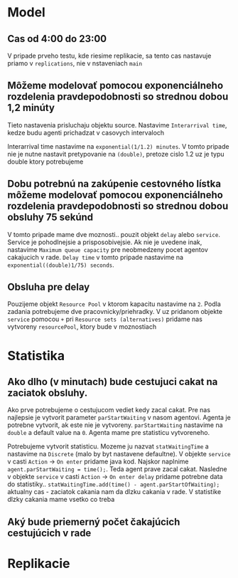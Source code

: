 Model
======


Cas od 4:00 do 23:00
---------------------
V pripade prveho testu, kde riesime replikacie, sa tento cas nastavuje priamo v `replications`, nie v nstaveniach `main`


Môžeme modelovať pomocou exponenciálneho rozdelenia pravdepodobnosti so strednou dobou 1,2 minúty
--------------------------------------------------------------------------------------------------
Tieto nastavenia prisluchaju objektu source. Nastavime `Interarrival time`, kedze budu agenti prichadzat v casovych intervaloch

Interarrival time nastavime na `exponential(1/1.2) minutes`. V tomto pripade nie je nutne nastavit pretypovanie na `(double)`, pretoze cislo 1.2 uz je typu double ktory potrebujeme


Dobu potrebnú na zakúpenie cestovného lístka môžeme modelovať pomocou exponenciálneho rozdelenia pravdepodobnosti so strednou dobou obsluhy 75 sekúnd
-----------------------------------------------------------------------------------------------------------------------------------------------------
V tomto pripade mame dve moznosti.. pouzit objekt `delay` alebo `service`. Service je pohodlnejsie a prisposobivejsie. 
Ak nie je uvedene inak, nastavime `Maximum queue capacity` pre neobmedzeny pocet agentov cakajucich v rade.
`Delay time` v tomto pripade nastavime na `exponential((double)1/75) seconds`. 

Obsluha pre delay
------------------
Pouzijeme objekt `Resource Pool` v ktorom kapacitu nastavime na `2`. Podla zadania potrebujeme dve pracovnicky/priehradky.
V uz pridanom objekte `service` pomocou `+` pri `Resource sets (alternatives)` pridame nas vytvoreny `resourcePool`, ktory bude v moznostiach

Statistika
===========

Ako dlho (v minutach) bude cestujuci cakat na zaciatok obsluhy.
----------------------------------------------------------------------------------------
Ako prve potrebujeme o cestujucom vediet kedy zacal cakat. Pre nas najlepsie je vytvorit parameter `parStartWaiting` v nasom agentovi. Agenta je potrebne vytvorit, ak este nie je vytvoreny.
`parStartWaiting` nastavime na `double` a default value na `0`. Agenta mame pre statisticu vytvoreneho.

Potrebujeme vytvorit statisticu. Mozeme ju nazvat `statWaitingTime` a nastavime na `Discrete` (malo by byt nastavene defaultne).
V objekte `service` v casti `Action` -> `On enter` pridame java kod. Najskor naplnime `agent.parStartWaiting = time();`. Teda agent prave zacal cakat.
Nasledne v objekte `service` v casti `Action` -> `On enter delay` pridame potrebne data do statistiky.. `statWaitingTime.add(time() - agent.parStartOfWaiting);` aktualny cas - zaciatok cakania nam da dlzku cakania v rade. 
V statistike dlzky cakania mame vsetko co treba 


Aký bude priemerný počet čakajúcich cestujúcich v rade
------------------------------------------------------


Replikacie
==========

